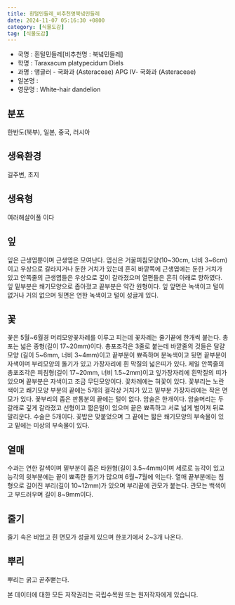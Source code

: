 ```yaml
---
title: 흰털민들레_비추천명북녘민들레
date: 2024-11-07 05:16:30 +0800
category: [식물도감]
tag: [식물도감]
---
```




- 국명 : 흰털민들레[비추천명 : 북녘민들레]
- 학명 : Taraxacum platypecidum Diels
- 과명 : 앵글러 - 국화과 (Asteraceae) APG Ⅳ- 국화과 (Asteraceae)
- 일본명 : 
- 영문명 : White-hair dandelion


## 분포
한반도(북부), 일본, 중국, 러시아
## 생육환경
길주변, 초지
## 생육형
여러해살이풀 이다
## 잎
잎은 근생엽뿐이며 근생엽은 모여난다. 엽신은 거꿀피침모양(10~30cm, 너비 3~6cm)이고 우상으로 갈라지거나 둔한 거치가 있는데 흔히 바깥쪽에 근생엽에는 둔한 거치가 있고 안쪽줄의 근생엽들은 우상으로 깊이 갈라졌으며 열편들은 흔히 아래로 향하였다. 잎 밑부분은 쐐기모양으로 좁아졌고 끝부분은 약간 원형이다. 잎 앞면은 녹색이고 털이 없거나 거의 없으며 뒷면은 연한 녹색이고 털이 성글게 있다. 
## 꽃
꽃은 5월~6월경 머리모양꽃차례를 이루고 피는데 꽃차례는 줄기끝에 한개씩 붙는다. 총포는 넓은 종형(길이 17~20mm)이다. 총포조각은 3줄로 붙는데 바깥줄의 것들은 달걀모양 (길이 5~6mm, 너비 3~4mm)이고 끝부분이 뾰족하며 분녹색이고 뒷면 끝부분이 자색이며 부리모양의 돌기가 있고 가장자리에 흰 막질의 넓은띠가 있다. 제일 안쪽줄의 총포조각은 피침형(길이 17~20mm, 너비 1.5~2mm)이고 잎가장자리에 흰막질의 띠가 있으며 끝부분은 자색이고 조금 무딘모양이다. 꽃차례에는 혀꽃이 있다. 꽃부리는 노란색이고 쐐기모양 부분의 끝에는 5개의 결각상 거치가 있고 밑부분 가장자리에는 작은 면모가 있다. 꽃부리의 좁은 판통분의 끝에는 털이 없다. 암술은 한개이다. 암술머리는 두갈래로 깊게 갈라졌고 선형이고 짧은털이 있으며 끝은 뾰족하고 서로 넓게 벌어져 뒤로 말리운다. 수술은 5개이다. 꽃밥은 맞붙었으며 그 끝에는 짧은 쐐기모양의 부속물이 있고 밑에는 미상의 부속물이 있다.
## 열매
수과는 연한 갈색이며 밑부분이 좁은 타원형(길이 3.5~4mm)이며 세로로 능각이 있고 능각의 윗부분에는 끝이 뾰족한 돌기가 많으며 6월~7월에 익는다. 열매 끝부분에는 침형으로 길어진 부리(길이 10~12mm)가 있으며 부리끝에 관모가 붙는다. 관모는 백색이고 부드러우며 길이 8~9mm이다.
## 줄기
줄기 속은 비었고 흰 면모가 성글게 있으며 한포기에서 2~3개 나온다.
## 뿌리
뿌리는 굵고 곧추뻗는다. 






본 데이터에 대한 모든 저작권리는 국립수목원 또는 원저작자에게 있습니다.
